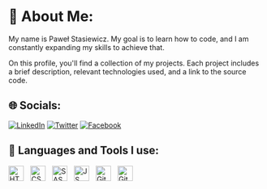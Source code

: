 <h1>💫 About Me:</h1>

My name is Paweł Stasiewicz. My goal is to learn how to code, and I am constantly expanding my skills to achieve that.

On this profile, you'll find a collection of my projects. Each project includes a brief description, relevant technologies used, and a link to the source code.

<h2>🌐 Socials:</h2>

[![LinkedIn](https://img.shields.io/badge/LinkedIn-0077B5?style=for-the-badge&logo=linkedin&logoColor=white)](https://www.linkedin.com/in/paweł-stasiewicz-10132b1b8/) 
[![Twitter](https://img.shields.io/badge/Twitter-1DA1F2?style=for-the-badge&logo=twitter&logoColor=white)](https://twitter.com/stasiewicz_pawe) 
[![Facebook](https://img.shields.io/badge/Facebook-1877F2?style=for-the-badge&logo=facebook&logoColor=white)](https://www.facebook.com/profile.php?id=100013639685144) 

<h2> 💽 Languages and Tools I use:</h2>

<img align='left' alt='HTML' width='30px' style='padding-right:10px' src="https://cdn.jsdelivr.net/gh/devicons/devicon/icons/html5/html5-original.svg" />
<img align='left' alt='CSS' width='30px' style='padding-right:10px' src="https://cdn.jsdelivr.net/gh/devicons/devicon/icons/css3/css3-original.svg" />
<img align='left' alt='SASS' width='30px' style='padding-right:10px' src="https://cdn.jsdelivr.net/gh/devicons/devicon/icons/sass/sass-original.svg" />
<img align='left' alt='JS' width='30px' style='padding-right:10px' src="https://cdn.jsdelivr.net/gh/devicons/devicon/icons/javascript/javascript-original.svg" />
<img align='left' alt='Git' width='30px' style='padding-right:10px' src="https://cdn.jsdelivr.net/gh/devicons/devicon/icons/git/git-original.svg" />
<img align='left' alt='Github' width='30px' style='padding-right:10px' src="https://cdn.jsdelivr.net/gh/devicons/devicon/icons/github/github-original.svg" />
<br/>

